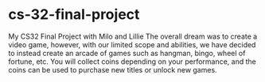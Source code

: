# cs-32-final-project
My CS32 Final Project with Milo and Lillie
The overall dream was to create a video game, however, with our limited scope and abilities, we have decided to instead create an arcade of games such as hangman, bingo, wheel of fortune, etc. You will collect coins depending on your performance, and the coins can be used to purchase new titles or unlock new games. 
